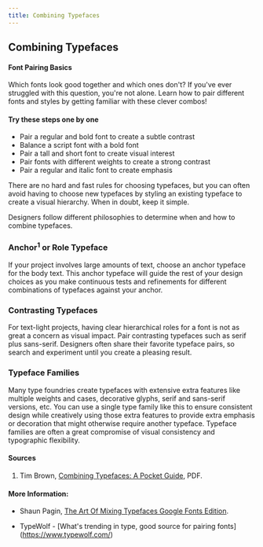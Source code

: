 ```yaml
---
title: Combining Typefaces
---
```

## Combining Typefaces

#### Font Pairing Basics

Which fonts look good together and which ones don't? If you've ever struggled with this question, you're not alone. Learn how to pair different fonts and styles by getting familiar with these clever combos!

#### Try these steps one by one

* Pair a regular and bold font to create a subtle contrast
* Balance a script font with a bold font
* Pair a tall and short font to create visual interest
* Pair fonts with different weights to create a strong contrast
* Pair a regular and italic font to create emphasis

There are no hard and fast rules for choosing typefaces, but you can often avoid having to choose new typefaces by styling an existing typeface to create a visual hierarchy. When in doubt, keep it simple.

Designers follow different philosophies to determine when and how to combine typefaces.

### Anchor<sup>1</sup> or Role Typeface

If your project involves large amounts of text, choose an anchor typeface for the body text. This anchor typeface will guide the rest of your design choices as you make continuous tests and refinements for different combinations of typefaces against your anchor.

### Contrasting Typefaces

For text-light projects, having clear hierarchical roles for a font is not as great a concern as visual impact. Pair contrasting typefaces such as serif plus sans-serif. Designers often share their favorite typeface pairs, so search and experiment until you create a pleasing result.

### Typeface Families

Many type foundries create typefaces with extensive extra features like multiple weights and cases, decorative glyphs, serif and sans-serif versions, etc. You can use a single type family like this to ensure consistent design while creatively using those extra features to provide extra emphasis or decoration that might otherwise require another typeface. Typeface families are often a great compromise of visual consistency and typographic flexibility.

#### Sources

1. Tim Brown, [Combining Typefaces: A Pocket Guide](https://blog.typekit.com/2016/04/29/combining-typefaces-free-guide-to-great-typography/), PDF.

#### More Information:

* Shaun Pagin, [The Art Of Mixing Typefaces Google Fonts Edition](http://www.fastprint.co.uk/blog/the-art-of-mixing-typefaces.html).

* TypeWolf - [What's trending in type, good source for pairing fonts] (https://www.typewolf.com/)
